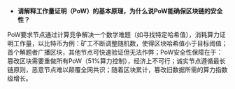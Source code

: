 - **请解释工作量证明（PoW）的基本原理，为什么说PoW能确保区块链的安全性？**

PoW要求节点通过计算竞争解决一个数学难题（如寻找特定哈希值），消耗算力证明工作量，以比特币为例：矿工不断调整随机数，使得区块哈希值小于目标阈值；首个解题者广播区块，其他节点可快速验证但无法作弊；PoW安全性保障在于：篡改区块需要重做所有PoW（51%算力控制），经济上不可行；诚实节点遵循最长链原则，恶意节点难以颠覆全网共识；随着区块累计，篡改旧数据所需的算力指数级增长。
